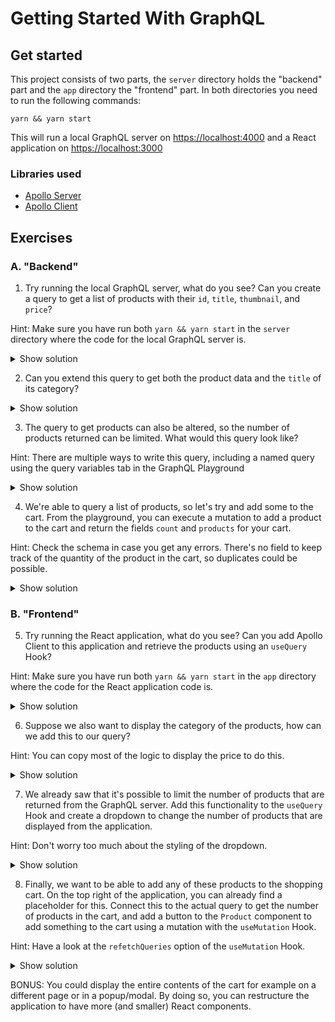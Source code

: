 # Getting Started With GraphQL

## Get started

This project consists of two parts, the `server` directory holds the "backend" part and the `app` directory the "frontend" part. In both directories you need to run the following commands:

```
yarn && yarn start
```

This will run a local GraphQL server on [https://localhost:4000](https://localhost:4000) and a React application on [https://localhost:3000](https://localhost:4000)

### Libraries used

- [Apollo Server](https://www.apollographql.com/docs/apollo-server/getting-started/)
- [Apollo Client](https://www.apollographql.com/docs/react/get-started/)

## Exercises

### A. "Backend"

1. Try running the local GraphQL server, what do you see? Can you create a query to get a list of products with their `id`, `title`, `thumbnail`, and `price`?

Hint: Make sure you have run both `yarn && yarn start` in the `server` directory where the code for the local GraphQL server is.

<details>
<summary>Show solution</summary>
<p>

```graphql
query {
  products {
    id
    title
    thumbnail
    price
  }
}
```

</p>
</details>

2. Can you extend this query to get both the product data and the `title` of its category?

<details>
<summary>Show solution</summary>
<p>

```graphql
query {
  products {
    id
    title
    thumbnail
    price
    category {
      title
    }
  }
}
```

</p>
</details>

3. The query to get products can also be altered, so the number of products returned can be limited. What would this query look like?

Hint: There are multiple ways to write this query, including a named query using the query variables tab in the GraphQL Playground

<details>
<summary>Show solution</summary>
<p>

```graphql
query {
  products(limit: 1) {
    id
    title
    thumbnail
    price
    category {
      title
    }
  }
}
```

OR

```graphql
query GetProducts($limit: Int) {
  products(limit: $limit) {
    id
    title
    thumbnail
    price
    category {
      title
    }
  }
}
```

With query variables:

```json
{
  "limit": 1
}
```

</p>
</details>

4. We're able to query a list of products, so let's try and add some to the cart. From the playground, you can execute a mutation to add a product to the cart and return the fields `count` and `products` for your cart.

Hint: Check the schema in case you get any errors. There's no field to keep track of the quantity of the product in the cart, so duplicates could be possible.

<details>
<summary>Show solution</summary>
<p>

```graphql
mutation AddToCart($productId: Int!) {
  addToCart(productId: $productId) {
    count
    products {
      title
      price
    }
  }
}
```

With query variables:

```json
{
  "productId": 1
}
```

</p>
</details>


### B. "Frontend"

5. Try running the React application, what do you see? Can you add Apollo Client to this application and retrieve the products using an `useQuery` Hook?

Hint: Make sure you have run both `yarn && yarn start` in the `app` directory where the code for the React application code is.


<details>
<summary>Show solution</summary>
<p>

[https://github.com/royderks/intro-graphql-workshop/tree/ex-5](https://github.com/royderks/intro-graphql-workshop/tree/ex-5)
</p>
</details>

6. Suppose we also want to display the category of the products, how can we add this to our query?

Hint: You can copy most of the logic to display the price to do this.


<details>
<summary>Show solution</summary>
<p>

[https://github.com/royderks/intro-graphql-workshop/tree/ex-6](https://github.com/royderks/intro-graphql-workshop/tree/ex-6)
</p>
</details>

7. We already saw that it's possible to limit the number of products that are returned from the GraphQL server. Add this functionality to the `useQuery` Hook and create a dropdown to change the number of products that are displayed from the application.

Hint: Don't worry too much about the styling of the dropdown.

<details>
<summary>Show solution</summary>
<p>

[https://github.com/royderks/intro-graphql-workshop/tree/ex-7](https://github.com/royderks/intro-graphql-workshop/tree/ex-7)
</p>
</details>

8. Finally, we want to be able to add any of these products to the shopping cart. On the top right of the application, you can already find a placeholder for this. Connect this to the actual query to get the number of products in the cart, and add a button to the `Product` component to add something to the cart using a mutation with the `useMutation` Hook.

Hint: Have a look at the `refetchQueries` option of the `useMutation` Hook.

<details>
<summary>Show solution</summary>
<p>

[https://github.com/royderks/intro-graphql-workshop/tree/ex-8](https://github.com/royderks/intro-graphql-workshop/tree/ex-8)
</p>
</details>

BONUS: You could display the entire contents of the cart for example on a different page or in a popup/modal. By doing so, you can restructure the application to have more (and smaller) React components.